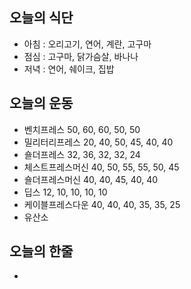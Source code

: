 ## 오늘의 식단
* 아침 : 오리고기, 연어, 계란, 고구마
* 점심 : 고구마, 닭가슴살, 바나나
* 저녁 : 연어, 쉐이크, 집밥

## 오늘의 운동
* 벤치프레스 50, 60, 60, 50, 50
* 밀리터리프레스 20, 40, 50, 45, 40, 40
* 숄더프레스 32, 36, 32, 32, 24
* 체스트프레스머신 40, 50, 55, 55, 50, 45
* 숄더프레스머신 40, 40, 45, 40, 40 
* 딥스 12, 10, 10, 10, 10
* 케이블프레스다운 40, 40, 40, 35, 35, 25
* 유산소

## 오늘의 한줄
* 
